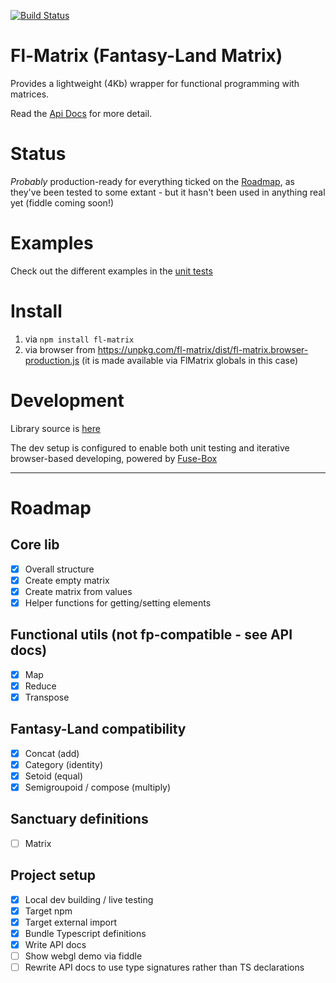 [![Build Status](https://travis-ci.org/dakom/fl-matrix.svg?branch=master)](https://travis-ci.org/dakom/fl-matrix)

# Fl-Matrix (Fantasy-Land Matrix)

Provides a lightweight (4Kb) wrapper for functional programming with matrices.

Read the [Api Docs](docs/API.md) for more detail.

# Status

_Probably_ production-ready for everything ticked on the [Roadmap](#Roadmap), as they've been tested to some extant - but it hasn't been used in anything real yet (fiddle coming soon!)

# Examples

Check out the different examples in the [unit tests](src/tests/unit)

# Install

1. via `npm install fl-matrix`
2. via browser from https://unpkg.com/fl-matrix/dist/fl-matrix.browser-production.js (it is made available via FlMatrix globals in this case)

# Development

Library source is [here](src/lib)

The dev setup is configured to enable both unit testing and iterative browser-based developing, powered by [Fuse-Box](http://fuse-box.org/)

----

# Roadmap

## Core lib

- [x] Overall structure
- [x] Create empty matrix
- [x] Create matrix from values
- [x] Helper functions for getting/setting elements

## Functional utils (not fp-compatible - see API docs)
- [x] Map
- [x] Reduce
- [x] Transpose

## Fantasy-Land compatibility

- [x] Concat (add)
- [x] Category (identity)
- [x] Setoid (equal)
- [x] Semigroupoid / compose (multiply)

## Sanctuary definitions

- [ ] Matrix

## Project setup

- [x] Local dev building / live testing
- [x] Target npm
- [x] Target external import
- [x] Bundle Typescript definitions
- [x] Write API docs
- [ ] Show webgl demo via fiddle
- [ ] Rewrite API docs to use type signatures rather than TS declarations
